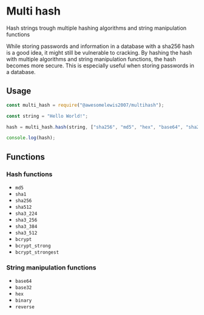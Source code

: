 # Multi hash

Hash strings trough multiple hashing algorithms and string manipulation functions

While storing passwords and information in a database with a sha256 hash is a good idea, it might still be vulnerable to cracking. By hashing the hash with multiple algorithms and string manipulation functions, the hash becomes more secure. This is especially useful when storing passwords in a database.

## Usage

```javascript
const multi_hash = require("@awesomelewis2007/multihash");

const string = "Hello World!";

hash = multi_hash.hash(string, ["sha256", "md5", "hex", "base64", "sha256"]);

console.log(hash);
```

## Functions

### Hash functions

- `md5`
- `sha1`
- `sha256`
- `sha512`
- `sha3_224`
- `sha3_256`
- `sha3_384`
- `sha3_512`
- `bcrypt`
- `bcrypt_strong`
- `bcrypt_strongest`


### String manipulation functions

- `base64`
- `base32`
- `hex`
- `binary`
- `reverse`